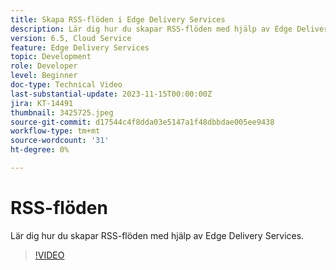 ```yaml
---
title: Skapa RSS-flöden i Edge Delivery Services
description: Lär dig hur du skapar RSS-flöden med hjälp av Edge Delivery Services.
version: 6.5, Cloud Service
feature: Edge Delivery Services
topic: Development
role: Developer
level: Beginner
doc-type: Technical Video
last-substantial-update: 2023-11-15T00:00:00Z
jira: KT-14491
thumbnail: 3425725.jpeg
source-git-commit: d17544c4f8dda03e5147a1f48dbbdae005ee9438
workflow-type: tm+mt
source-wordcount: '31'
ht-degree: 0%

---
```



# RSS-flöden

Lär dig hur du skapar RSS-flöden med hjälp av Edge Delivery Services.

>[!VIDEO](https://video.tv.adobe.com/v/3425725/?learn=on)
